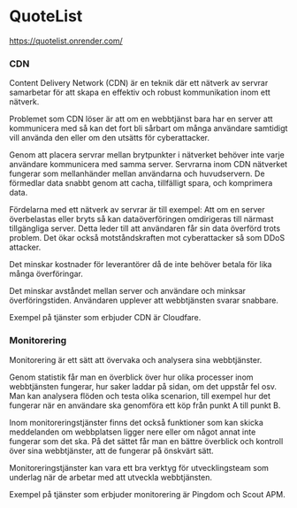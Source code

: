 # QuoteList

https://quotelist.onrender.com/

### CDN

Content Delivery Network (CDN) är en teknik där ett nätverk av servrar samarbetar för att skapa en effektiv och robust kommunikation inom ett nätverk.

Problemet som CDN löser är att om en webbtjänst bara har en server att kommunicera med så kan det fort bli sårbart om många användare samtidigt vill använda den eller om den utsätts för cyberattacker.

Genom att placera servrar mellan brytpunkter i nätverket behöver inte varje användare kommunicera med samma server. Servrarna inom CDN nätverket fungerar som mellanhänder mellan användarna och huvudservern. De förmedlar data snabbt genom att cacha, tillfälligt spara, och komprimera data.

Fördelarna med ett nätverk av servrar är till exempel:
Att om en server överbelastas eller bryts så kan dataöverföringen omdirigeras till närmast tillgängliga server. Detta leder till att användaren får sin data överförd trots problem. Det ökar också motståndskraften mot cyberattacker så som DDoS attacker.

Det minskar kostnader för leverantörer då de inte behöver betala för lika många överföringar.

Det minskar avståndet mellan server och användare och minksar överföringstiden. Användaren upplever att webbtjänsten svarar snabbare.

Exempel på tjänster som erbjuder CDN är Cloudfare.

### Monitorering

Monitorering är ett sätt att övervaka och analysera sina webbtjänster.

Genom statistik får man en överblick över hur olika processer inom webbtjänsten fungerar, hur saker laddar på sidan, om det uppstår fel osv. Man kan analysera flöden och testa olika scenarion, till exempel hur det fungerar när en användare ska genomföra ett köp från punkt A till punkt B.

Inom monitoreringstjänster finns det också funktioner som kan skicka meddelanden om webbplatsen ligger nere eller om något annat inte fungerar som det ska. På det sättet får man en bättre överblick och kontroll över sina webbtjänster, att de fungerar på önskvärt sätt.

Monitoreringstjänster kan vara ett bra verktyg för utvecklingsteam som underlag när de arbetar med att utveckla webbtjänsten.

Exempel på tjänster som erbjuder monitorering är Pingdom och Scout APM.
